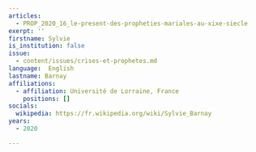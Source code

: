 ```yaml
---
articles:
  - PROP_2020_16_le-present-des-propheties-mariales-au-xixe-siecle
exerpt: ''
firstname: Sylvie
is_institution: false
issue:
  - content/issues/crises-et-prophetes.md
language:  English
lastname: Barnay
affiliations:
  - affiliation: Université de Lorraine, France
    positions: []
socials:
  wikipedia: https://fr.wikipedia.org/wiki/Sylvie_Barnay
years:
  - 2020

---
```

